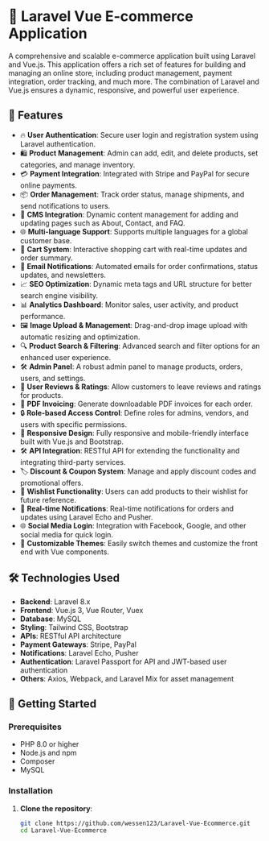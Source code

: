 # 🛒 Laravel Vue E-commerce Application

A comprehensive and scalable e-commerce application built using Laravel and Vue.js. This application offers a rich set of features for building and managing an online store, including product management, payment integration, order tracking, and much more. The combination of Laravel and Vue.js ensures a dynamic, responsive, and powerful user experience.


## 🌟 Features

- 🔥 **User Authentication**: Secure user login and registration system using Laravel authentication.
- 🛍️ **Product Management**: Admin can add, edit, and delete products, set categories, and manage inventory.
- 💳 **Payment Integration**: Integrated with Stripe and PayPal for secure online payments.
- 📦 **Order Management**: Track order status, manage shipments, and send notifications to users.
- 📝 **CMS Integration**: Dynamic content management for adding and updating pages such as About, Contact, and FAQ.
- 🌐 **Multi-language Support**: Supports multiple languages for a global customer base.
- 🧮 **Cart System**: Interactive shopping cart with real-time updates and order summary.
- 📧 **Email Notifications**: Automated emails for order confirmations, status updates, and newsletters.
- 📈 **SEO Optimization**: Dynamic meta tags and URL structure for better search engine visibility.
- 📊 **Analytics Dashboard**: Monitor sales, user activity, and product performance.
- 🖼️ **Image Upload & Management**: Drag-and-drop image upload with automatic resizing and optimization.
- 🔍 **Product Search & Filtering**: Advanced search and filter options for an enhanced user experience.
- 🛠️ **Admin Panel**: A robust admin panel to manage products, orders, users, and settings.
- 💬 **User Reviews & Ratings**: Allow customers to leave reviews and ratings for products.
- 🧾 **PDF Invoicing**: Generate downloadable PDF invoices for each order.
- 🔒 **Role-based Access Control**: Define roles for admins, vendors, and users with specific permissions.
- 📱 **Responsive Design**: Fully responsive and mobile-friendly interface built with Vue.js and Bootstrap.
- 🛠️ **API Integration**: RESTful API for extending the functionality and integrating third-party services.
- 🏷️ **Discount & Coupon System**: Manage and apply discount codes and promotional offers.
- 📜 **Wishlist Functionality**: Users can add products to their wishlist for future reference.
- 🔔 **Real-time Notifications**: Real-time notifications for orders and updates using Laravel Echo and Pusher.
- 🌐 **Social Media Login**: Integration with Facebook, Google, and other social media for quick login.
- 🔧 **Customizable Themes**: Easily switch themes and customize the front end with Vue components.

## 🛠️ Technologies Used

- **Backend**: Laravel 8.x
- **Frontend**: Vue.js 3, Vue Router, Vuex
- **Database**: MySQL
- **Styling**: Tailwind CSS, Bootstrap
- **APIs**: RESTful API architecture
- **Payment Gateways**: Stripe, PayPal
- **Notifications**: Laravel Echo, Pusher
- **Authentication**: Laravel Passport for API and JWT-based user authentication
- **Others**: Axios, Webpack, and Laravel Mix for asset management

## 🚀 Getting Started

### Prerequisites

- PHP 8.0 or higher
- Node.js and npm
- Composer
- MySQL

### Installation

1. **Clone the repository**:
   ```bash
   git clone https://github.com/wessen123/Laravel-Vue-Ecommerce.git
   cd Laravel-Vue-Ecommerce
